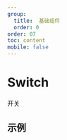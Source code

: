 ```yaml
---
group:
  title:  基础组件
  order: 0
order: 07
toc: content
mobile: false
---
```


# Switch

开关

## 示例

<code src="./examples/Switch" compact background="#fff"></code>

